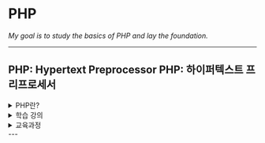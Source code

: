 # PHP
*My goal is to study the basics of PHP and lay the foundation.*

---

## PHP: Hypertext Preprocessor PHP: 하이퍼텍스트 프리프로세서
<details>
<summary>PHP란?</summary>
<div markdown="1">
[PHP](https://ko.wikipedia.org/wiki/PHP)는 1995년 라스무스 러도프가 처음 만든 것으로   
PHP는 프로그래밍 언어의 일종이다.   
원래는 동적 웹 페이지를 만들기 위해 설계되었으며   
이를 구현하기 위해 PHP로 작성된 코드를   
HTML 소스 문서 안에 넣으면   
PHP 처리 기능이 있는 웹 서버에서 해당 코드를 인식하여 작성자가 원하는 웹 페이지를 생성한다
</div>
</details>

<details>
<summary>학습 강의</summary>
<div markdown="1">
😎[생활코딩 - PHP 기본 A 부터 Z 까지][https://www.inflearn.com/course/%EC%83%9D%ED%99%9C%EC%BD%94%EB%94%A9-php-%EA%B0%95%EC%A2%8C/dashboard]
   초급자용 강의
</div>
</details>

<details>
<summary>교육과정</summary>
<div markdown="1">

<summary>섹션 0. 오리엔테이션 - PHP 란 무엇인가?</summary>
<div markdown="1">
PHP란 무엇인가 - 서버와 클라이언트의 이해   
PHP 의 특징
</div>

<summary>섹션 1. PHP 설치하기</summary>
<div markdown="1">
Mac 에서 PHP 설치하기  
Windows 에서 PHP 설치하기   
Linux 에서 PHP 설치하기   
</div>

<summary>섹션 2. 웹 호스팅 사용하기</summary>
<div markdown="1">
웹호스팅 사용법 1  
웹호스팅 사용법 2     
</div>

<summary>섹션 3. 설정</summary>
<div markdown="1">
PHP 설정  
리눅스 설정   
윈도우 설정 (Bitnami)   
</div>

<summary>섹션 4. PHP 학습</summary>
<div markdown="1">
나의 첫번째 PHP 어플리케이션  
서버측 언어를 사용하는 이유   
</div>

<summary>섹션 5. 숫자와 문자</summary>
<div markdown="1">
숫자와 문자 - 숫자  
숫자와 문자 - 문자열   
</div>

</div>
</details>
---
